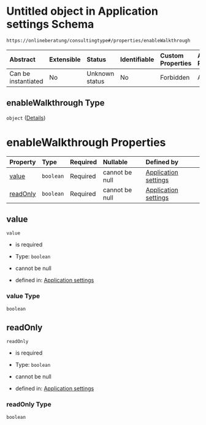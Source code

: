 # Untitled object in Application settings Schema

```txt
https://onlineberatung/consultingtype#/properties/enableWalkthrough
```



| Abstract            | Extensible | Status         | Identifiable | Custom Properties | Additional Properties | Access Restrictions | Defined In                                                                     |
| :------------------ | :--------- | :------------- | :----------- | :---------------- | :-------------------- | :------------------ | :----------------------------------------------------------------------------- |
| Can be instantiated | No         | Unknown status | No           | Forbidden         | Allowed               | none                | [application-settings.json*](application-settings.json "open original schema") |

## enableWalkthrough Type

`object` ([Details](application-settings-properties-enablewalkthrough.md))

# enableWalkthrough Properties

| Property              | Type      | Required | Nullable       | Defined by                                                                                                                                                                                 |
| :-------------------- | :-------- | :------- | :------------- | :----------------------------------------------------------------------------------------------------------------------------------------------------------------------------------------- |
| [value](#value)       | `boolean` | Required | cannot be null | [Application settings](application-settings-properties-enablewalkthrough-properties-value.md "https://onlineberatung/consultingtype#/properties/enableWalkthrough/properties/value")       |
| [readOnly](#readonly) | `boolean` | Required | cannot be null | [Application settings](application-settings-properties-enablewalkthrough-properties-readonly.md "https://onlineberatung/consultingtype#/properties/enableWalkthrough/properties/readOnly") |

## value



`value`

*   is required

*   Type: `boolean`

*   cannot be null

*   defined in: [Application settings](application-settings-properties-enablewalkthrough-properties-value.md "https://onlineberatung/consultingtype#/properties/enableWalkthrough/properties/value")

### value Type

`boolean`

## readOnly



`readOnly`

*   is required

*   Type: `boolean`

*   cannot be null

*   defined in: [Application settings](application-settings-properties-enablewalkthrough-properties-readonly.md "https://onlineberatung/consultingtype#/properties/enableWalkthrough/properties/readOnly")

### readOnly Type

`boolean`
